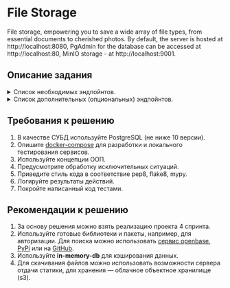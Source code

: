 # File Storage

File storage, empowering you to save a wide array of file types, from essential documents to cherished photos. By default, the server is hosted at http://localhost:8080, PgAdmin for the database can be accessed at http://localhost:80, MinIO storage - at http://localhost:9001.

## Описание задания

<details>
<summary> Список необходимых эндпойнтов. </summary>

1. Статус активности связанных сервисов.

    <details>
    <summary> Описание изменений. </summary>

    ```
    GET /ping
    ```
    Получить информацию о времени доступа ко всем связанным сервисам, например, к БД, кэшам, примонтированным дискам и т.д.

    **Response**
    ```json
    {
        "db": 1.27,
        "cache": 1.89,
        ...
        "service-N": 0.56
    }
    ```
   </details>


2. Регистрация пользователя.

    <details>
    <summary> Описание изменений. </summary>

    ```
    POST /register
    ```
    Регистрация нового пользователя. Запрос принимает на вход логин и пароль для создания новой учетной записи.

    </details>


3. Авторизация пользователя.

    <details>
    <summary> Описание изменений. </summary>

    ```
    POST /auth
    ```
    Запрос принимает на вход логин и пароль учетной записи и возвращает авторизационный токен. Далее все запросы проверяют наличие токена в заголовках - `Authorization: Bearer <token>`

    </details>


4. Информация о загруженных файлах.

    <details>
    <summary> Описание изменений. </summary>

    ```
    GET /files/
    ```
    Вернуть информацию о ранее загруженных файлах. Доступно только авторизованному пользователю.

    **Response**
    ```json
    {
        "account_id": "AH4f99T0taONIb-OurWxbNQ6ywGRopQngc",
        "files": [
              {
                "id": "a19ad56c-d8c6-4376-b9bb-ea82f7f5a853",
                "name": "notes.txt",
                "created_ad": "2020-09-11T17:22:05Z",
                "path": "/homework/test-fodler/notes.txt",
                "size": 8512,
                "is_downloadable": true
              },
            ...
              {
                "id": "113c7ab9-2300-41c7-9519-91ecbc527de1",
                "name": "tree-picture.png",
                "created_ad": "2019-06-19T13:05:21Z",
                "path": "/homework/work-folder/environment/tree-picture.png",
                "size": 1945,
                "is_downloadable": true
              }
        ]
    }
    ```
    </details>


5. Загрузить файл в хранилище.

    <details>
    <summary> Описание изменений. </summary>

    ```
    POST /files/upload
    ```
    Метод загрузки файла в хранилище. Доступно только авторизованному пользователю.
    Для загрузки заполняется полный путь до файла, в который будет загружен/переписан загружаемый файл. Если нужные директории не существуют, то они должны быть созданы автоматически.
    Так же есть возможность указать только путь до директории. В этом случае имя создаваемого файла будет создано в соответствии с передаваемым именем файла.

    **Request**
    ```
    {
        "path": <full-path-to-file>||<path-to-folder>,
    }
    ```

    **Response**
    ```json
    {
        "id": "a19ad56c-d8c6-4376-b9bb-ea82f7f5a853",
        "name": "notes.txt",
        "created_ad": "2020-09-11T17:22:05Z",
        "path": "/homework/test-fodler/notes.txt",
        "size": 8512,
        "is_downloadable": true
    }
    ```
    </details>


6. Скачать загруженный файл.

    <details>
    <summary> Описание изменений. </summary>

    ```
    GET /files/download
    ```
    Скачивание ранее загруженного файла. Доступно только авторизованному пользователю.

    **Path parameters**
    ```
    /?path=<path-to-file>||<file-meta-id>
    ```
    Возможность скачивания есть как по переданному пути до файла, так и по идентификатору.
    </details>

</details>



<details>
<summary> Список дополнительных (опциональных) эндпойнтов. </summary>


1. Добавление возможности скачивания в архиве.
   <details>

   <summary> Описание изменений. </summary>

    ```
    GET /files/download
    ```
    Path-параметр расширяется дополнительным параметром – `compression`. Доступно только авторизованному пользователю.

    Дополнительно в `path` можно указать как путь до директории, так и его **UUID**. При скачивании директории скачаются все файлы, находящиеся в ней.

    **Path parameters**
    ```
    /?path=[<path-to-file>||<file-meta-id>||<path-to-folder>||<folder-meta-id>] & compression"=[zip||tar||7z]
    ```
    </details>


2. Добавление информация об использовании пользователем дискового пространства.

    <details>
    <summary> Описание изменений. </summary>

    ```
    GET /user/status
    ```
    Вернуть информацию о статусе использования дискового пространства и ранее загруженных файлах. Доступно только авторизованному пользователю.

    **Response**
    ```json
    {
        "account_id": "taONIb-OurWxbNQ6ywGRopQngc",
        "info": {
            "root_folder_id": "19f25-3235641",
            "home_folder_id": "19f25-3235641"
        },
        "folders": [
            "root": {
                "allocated": "1000000",
                "used": "395870",
                "files": 89
            },
            "home": {
                "allocated": "1590",
                "used": "539",
                "files": 19
            },
            ...,
            "folder-188734": {
                "allocated": "300",
                "used": "79",
                "files": 2
          }
        ]
    }
    ```
    </details>


3. Добавление возможности поиска файлов по заданным параметрам.

    <details>
    <summary> Описание изменений. </summary>

    ```
    POST /files/search
    ```
    Вернуть информацию о загруженных файлах по заданным параметрам. Доступно только авторизованному пользователю.

    **Request**
    ```json
    {
        "options": {
            "path": <folder-id-to-search>,
            "extension": <file-extension>,
            "order_by": <field-to-order-search-result>,
            "limit": <max-number-of-results>
        },
        "query": "<any-text||regex>"
    }
    ```

    **Response**
    ```json
    {
        "mathes": [
              {
                "id": "113c7ab9-2300-41c7-9519-91ecbc527de1",
                "name": "tree-picture.png",
                "created_ad": "2019-06-19T13:05:21Z",
                "path": "/homework/work-folder/environment/tree-picture.png",
                "size": 1945,
                "is_downloadable": true
              },
            ...
        ]
    }
    ```
    </details>


4. Поддержка версионирования изменений файлов.

    <details>
    <summary> Описание изменений. </summary>

    ```
    POST /files/revisions
    ```
    Вернуть информацию об изменениях файла по заданным параметрам. Доступно только авторизованному пользователю.

    **Request**
    ```json
    {
        "path": <path-to-file>||<file-meta-id>,
        "limit": <max-number-of-results>
    }
    ```

    **Response**
    ```json
    {
        "revisions": [
              {
                "id": "b1863132-5db6-44fe-9d34-b944ab06ad81",
                "name": "presentation.pptx",
                "created_ad": "2020-09-11T17:22:05Z",
                "path": "/homework/learning/presentation.pptx",
                "size": 3496,
                "is_downloadable": true,
                "rev_id": "676ffc2a-a9a5-47f6-905e-99e024ca8ac8",
                "hash": "e3b0c44298fc1c149afbf4c8996fb92427ae41e4649b934ca495991b7852b855",
                "modified_at": "2020-09-21T05:13:49Z"
              },
            ...
        ]
    }
    ```
    </details>

</details>


## Требования к решению

1. В качестве СУБД используйте PostgreSQL (не ниже 10 версии).
2. Опишите [docker-compose](docker-compose.yml) для разработки и локального тестирования сервисов.
3. Используйте концепции ООП.
4. Предусмотрите обработку исключительных ситуаций.
5. Приведите стиль кода в соответствие pep8, flake8, mypy.
6. Логируйте результаты действий.
7. Покройте написанный код тестами.


## Рекомендации к решению

1. За основу решения можно взять реализацию проекта 4 спринта.
2. Используйте готовые библиотеки и пакеты, например, для авторизации. Для поиска можно использовать [сервис openbase](https://openbase.com/categories/python), [PyPi](https://pypi.org/) или на [GitHub](https://github.com/search?).
3. Используйте **in-memory-db** для кэширования данных.
4. Для скачивания файлов можно использовать возможности сервера отдачи статики, для хранения — облачное объектное хранилище (s3).
